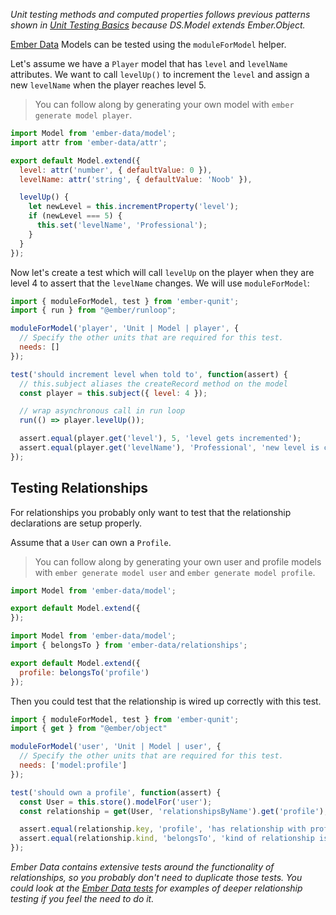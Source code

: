 _Unit testing methods and computed properties follows previous patterns shown
in [Unit Testing Basics] because DS.Model extends Ember.Object._

[Ember Data] Models can be tested using the `moduleForModel` helper.

Let's assume we have a `Player` model that has `level` and `levelName`
attributes. We want to call `levelUp()` to increment the `level` and assign a
new `levelName` when the player reaches level 5.

> You can follow along by generating your own model with `ember generate
> model player`.

```javascript {data-filename=app/models/player.js}
import Model from 'ember-data/model';
import attr from 'ember-data/attr';

export default Model.extend({
  level: attr('number', { defaultValue: 0 }),
  levelName: attr('string', { defaultValue: 'Noob' }),

  levelUp() {
    let newLevel = this.incrementProperty('level');
    if (newLevel === 5) {
      this.set('levelName', 'Professional');
    }
  }
});
```

Now let's create a test which will call `levelUp` on the player when they are
level 4 to assert that the `levelName` changes. We will use `moduleForModel`:

```javascript {data-filename=tests/unit/models/player-test.js}
import { moduleForModel, test } from 'ember-qunit';
import { run } from "@ember/runloop";

moduleForModel('player', 'Unit | Model | player', {
  // Specify the other units that are required for this test.
  needs: []
});

test('should increment level when told to', function(assert) {
  // this.subject aliases the createRecord method on the model
  const player = this.subject({ level: 4 });

  // wrap asynchronous call in run loop
  run(() => player.levelUp());

  assert.equal(player.get('level'), 5, 'level gets incremented');
  assert.equal(player.get('levelName'), 'Professional', 'new level is called professional');
});
```

## Testing Relationships

For relationships you probably only want to test that the relationship
declarations are setup properly.

Assume that a `User` can own a `Profile`.

> You can follow along by generating your own user and profile models with `ember
> generate model user` and `ember generate model profile`.

```javascript {data-filename=app/models/profile.js}
import Model from 'ember-data/model';

export default Model.extend({
});
```

```javascript {data-filename=app/models/user.js}
import Model from 'ember-data/model';
import { belongsTo } from 'ember-data/relationships';

export default Model.extend({
  profile: belongsTo('profile')
});
```

Then you could test that the relationship is wired up correctly
with this test.

```javascript {data-filename=tests/unit/models/user-test.js}
import { moduleForModel, test } from 'ember-qunit';
import { get } from "@ember/object"

moduleForModel('user', 'Unit | Model | user', {
  // Specify the other units that are required for this test.
  needs: ['model:profile']
});

test('should own a profile', function(assert) {
  const User = this.store().modelFor('user');
  const relationship = get(User, 'relationshipsByName').get('profile');

  assert.equal(relationship.key, 'profile', 'has relationship with profile');
  assert.equal(relationship.kind, 'belongsTo', 'kind of relationship is belongsTo');
});
```

_Ember Data contains extensive tests around the functionality of
relationships, so you probably don't need to duplicate those tests.  You could
look at the [Ember Data tests] for examples of deeper relationship testing if you
feel the need to do it._

[Ember Data]: https://github.com/emberjs/data
[Unit Testing Basics]: ../unit-testing-basics/
[Ember Data tests]: https://github.com/emberjs/data/tree/master/tests

